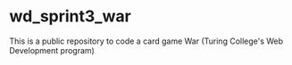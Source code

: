 # wd_sprint3_war
This is a public repository to code a card game War (Turing College's Web Development program)
